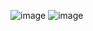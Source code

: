 ![image](https://github.com/user-attachments/assets/8aca9d22-183b-44f8-9420-ce14bb87d2a8)
![image](https://github.com/user-attachments/assets/f9a1c33d-3d6f-4f80-b07d-e3d8d6eee9df)
